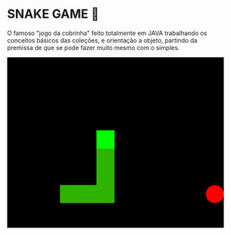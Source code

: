 
# SNAKE GAME 🐍

O famoso "jogo da cobrinha" feito totalmente em JAVA trabalhando
os conceitos básicos das coleções, e orientação a objeto, 
partindo da premissa de que se pode fazer muito mesmo com o simples.






![Alt text](image.png)